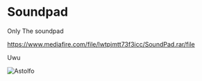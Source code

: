 # Soundpad
Only The soundpad


https://www.mediafire.com/file/lwtpjmtt73f3icc/SoundPad.rar/file






Uwu



![Astolfo](https://user-images.githubusercontent.com/95395808/208796819-70f6f17e-aeb9-4ff2-9b3a-8ab9a6db64f3.gif)












